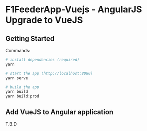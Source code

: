 # F1FeederApp-Vuejs - AngularJS Upgrade to VueJS

## Getting Started

Commands:

```bash
# install dependencies (required)
yarn

# start the app (http://localhost:8080)
yarn serve

# build the app
yarn build
yarn build:prod
```

## Add VueJS to Angular application

T.B.D
